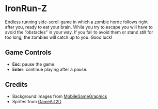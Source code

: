 # IronRun-Z
Endless running side-scroll game in which a zombie horde follows right after you, ready to eat your brain. While you try to escape you will have to avoid the “obstacles” in your way. If you fail to avoid them or stand still for too long, the zombies will catch up to you. Good luck!
## Game Controls
* **Esc**: pause the game.
* **Enter**: continue playing after a pause.
## Credits
* Background images from [MobileGameGraphics](https://mobilegamegraphics.com/)
* Sprites from [GameArt2D](https://www.gameart2d.com/)
